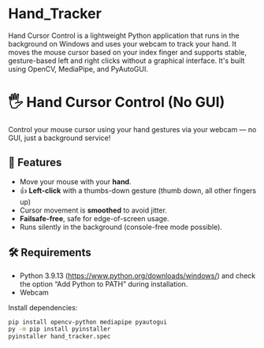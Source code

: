 # Hand_Tracker
Hand Cursor Control is a lightweight Python application that runs in the background on Windows and uses your webcam to track your hand. It moves the mouse cursor based on your index finger and supports stable, gesture-based left and right clicks without a graphical interface. It's built using OpenCV, MediaPipe, and PyAutoGUI.

# 🖐️ Hand Cursor Control (No GUI)

Control your mouse cursor using your hand gestures via your webcam — no GUI, just a background service!

## 🔧 Features

- Move your mouse with your **hand**.
- 👍 **Left-click** with a thumbs-down gesture (thumb down, all other fingers up)
- Cursor movement is **smoothed** to avoid jitter.
- **Failsafe-free**, safe for edge-of-screen usage.
- Runs silently in the background (console-free mode possible).

## 🛠️ Requirements

- Python 3.9.13  (https://www.python.org/downloads/windows/) and check the option “Add Python to PATH” during installation.
- Webcam

Install dependencies:

```bash
pip install opencv-python mediapipe pyautogui
py -m pip install pyinstaller
pyinstaller hand_tracker.spec
```



